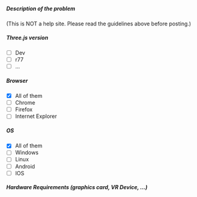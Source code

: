 ##### Description of the problem 

(This is NOT a help site. Please read the guidelines above before posting.)


##### Three.js version

- [ ] Dev
- [ ] r77
- [ ] ...

##### Browser

- [x] All of them
- [ ] Chrome
- [ ] Firefox
- [ ] Internet Explorer

##### OS

- [x] All of them
- [ ] Windows
- [ ] Linux
- [ ] Android
- [ ] IOS

##### Hardware Requirements (graphics card, VR Device, ...)



